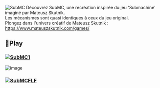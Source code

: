 ![SubMC](https://github.com/HyenaWave/SubMC/assets/71622536/1febc80d-a5cb-4079-b6ce-a2c9bf50c6ea)
Découvrez SubMC, une recréation inspirée du jeu 'Submachine' imaginé par Mateusz Skutnik.  
Les mécanismes sont quasi identiques à ceux du jeu original.  
Plongez dans l'univers créatif de Mateusz Skutnik : https://www.mateuszskutnik.com/games/  



## 💾Play
### [![SubMC1](https://i.imgur.com/OazURTO.png)](https://github.com/HyenaWave/SubMC/releases/tag/V1.0.0)
![image](https://github.com/HyenaWave/SubMC/assets/71622536/11bad1bf-7adc-48a1-be04-f20b176c4d0d)

### [![SubMCFLF](https://i.imgur.com/OazURTO.png)](https://github.com/HyenaWave/SubMC/releases/tag/V1.0.0)

